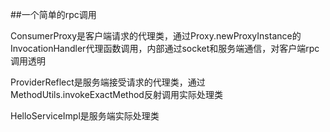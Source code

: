 ##一个简单的rpc调用


ConsumerProxy是客户端请求的代理类，通过Proxy.newProxyInstance的InvocationHandler代理函数调用，内部通过socket和服务端通信，对客户端rpc调用透明

ProviderReflect是服务端接受请求的代理类，通过MethodUtils.invokeExactMethod反射调用实际处理类

HelloServiceImpl是服务端实际处理类